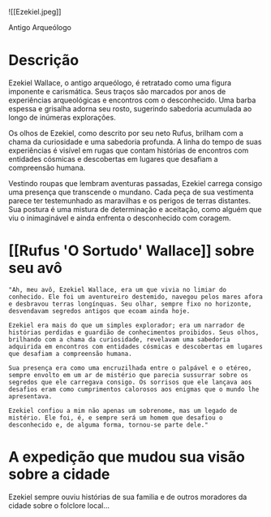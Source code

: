 ![[Ezekiel.jpeg]]

Antigo Arqueólogo
# Descrição
Ezekiel Wallace, o antigo arqueólogo, é retratado como uma figura imponente e carismática. Seus traços são marcados por anos de experiências arqueológicas e encontros com o desconhecido. Uma barba espessa e grisalha adorna seu rosto, sugerindo sabedoria acumulada ao longo de inúmeras explorações.

Os olhos de Ezekiel, como descrito por seu neto Rufus, brilham com a chama da curiosidade e uma sabedoria profunda. A linha do tempo de suas experiências é visível em rugas que contam histórias de encontros com entidades cósmicas e descobertas em lugares que desafiam a compreensão humana.

Vestindo roupas que lembram aventuras passadas, Ezekiel carrega consigo uma presença que transcende o mundano. Cada peça de sua vestimenta parece ter testemunhado as maravilhas e os perigos de terras distantes. Sua postura é uma mistura de determinação e aceitação, como alguém que viu o inimaginável e ainda enfrenta o desconhecido com coragem.
# [[Rufus 'O Sortudo' Wallace]] sobre seu avô
	"Ah, meu avô, Ezekiel Wallace, era um que vivia no limiar do conhecido. Ele foi um aventureiro destemido, navegou pelos mares afora e desbravou terras longínquas. Seu olhar, sempre fixo no horizonte, desvendavam segredos antigos que ecoam ainda hoje.
	
	Ezekiel era mais do que um simples explorador; era um narrador de histórias perdidas e guardião de conhecimentos proibidos. Seus olhos, brilhando com a chama da curiosidade, revelavam uma sabedoria adquirida em encontros com entidades cósmicas e descobertas em lugares que desafiam a compreensão humana.
	
	Sua presença era como uma encruzilhada entre o palpável e o etéreo, sempre envolto em um ar de mistério que parecia sussurrar sobre os segredos que ele carregava consigo. Os sorrisos que ele lançava aos desafios eram como cumprimentos calorosos aos enigmas que o mundo lhe apresentava.
	
	Ezekiel confiou a mim não apenas um sobrenome, mas um legado de mistério. Ele foi, é, e sempre será um homem que desafiou o desconhecido e, de alguma forma, tornou-se parte dele."


# A expedição que mudou sua visão sobre a cidade

Ezekiel sempre ouviu histórias de sua familia e de outros moradores da cidade sobre o folclore local...